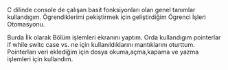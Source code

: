 C dilinde console de çalışan basit fonksiyonları olan genel tanımlar kullandıgım. Ögrendiklerimi pekiştirmek için geliştirdiğim Ögrenci İşleri Otomasyonu.

Burda İlk olarak Bölüm işlemleri ekranını yaptım. Orda kullandıgım pointerlar if while switc case vs. ne için kullanıldıklarını mantıklarını oturttum.
Pointerları veri eklediğim için  dosya okuma,açma,kapama ve yazma işlemleri için kullandım.



